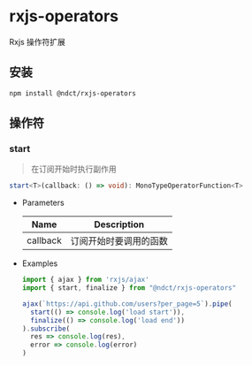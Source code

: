 # rxjs-operators

Rxjs 操作符扩展

## 安装

```bash
npm install @ndct/rxjs-operators
```

## 操作符

### start

> 在订阅开始时执行副作用

```typescript
start<T>(callback: () => void): MonoTypeOperatorFunction<T>
```

+ Parameters

  | Name     | Description            |
  | -------- | ---------------------- |
  | callback | 订阅开始时要调用的函数 |

+ Examples

  ```typescript
  import { ajax } from 'rxjs/ajax'
  import { start, finalize } from "@ndct/rxjs-operators"
  
  ajax(`https://api.github.com/users?per_page=5`).pipe(
    start(() => console.log('load start')),
    finalize(() => console.log('load end'))
  ).subscribe(
    res => console.log(res),
    error => console.log(error)
  )
  ```

